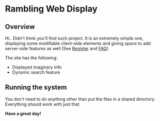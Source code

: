 <h1>Rambling Web Display</h1>

<h2>Overview</h2>

Hi.. Didn't think you'll find such project. It is an extremely simple one, displaying some modifiable client-side elements and giving space to add server-side features as well (See [Register](Register.html) and [FAQ](QnA.html)).

The site has the following:
- Displayed imaginary info
- Dynamic search feature

<h2>Running the system</h2>

You don't need to do anything other than put the files in a shared directory. Everything should work with just that.

**Have a great day!**
